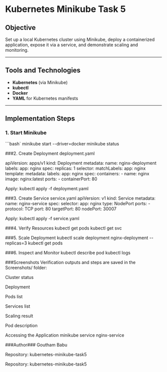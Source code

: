 # Kubernetes Minikube Task 5

## Objective
Set up a local Kubernetes cluster using Minikube, deploy a containerized application, expose it via a service, and demonstrate scaling and monitoring.

---

## Tools and Technologies
- **Kubernetes** (via Minikube)
- **kubectl**
- **Docker**
- **YAML** for Kubernetes manifests

---

## Implementation Steps

### 1. Start Minikube
```bash`
minikube start --driver=docker
minikube status

###2. Create Deployment
deployment.yaml

apiVersion: apps/v1
kind: Deployment
metadata:
  name: nginx-deployment
  labels:
    app: nginx
spec:
  replicas: 1
  selector:
    matchLabels:
      app: nginx
  template:
    metadata:
      labels:
        app: nginx
    spec:
      containers:
      - name: nginx
        image: nginx:latest
        ports:
        - containerPort: 80

Apply:
kubectl apply -f deployment.yaml

 ###3. Create Service
service.yaml
apiVersion: v1
kind: Service
metadata:
  name: nginx-service
spec:
  selector:
    app: nginx
  type: NodePort
  ports:
    - protocol: TCP
      port: 80
      targetPort: 80
      nodePort: 30007

Apply:
kubectl apply -f service.yaml

###4. Verify Resources
kubectl get pods
kubectl get svc

###5. Scale Deployment
kubectl scale deployment nginx-deployment --replicas=3
kubectl get pods

###6. Inspect and Monitor
kubectl describe pod <pod-name>
kubectl logs <pod-name>

###Screenshots
Verification outputs and steps are saved in the Screenshots/ folder:

Cluster status

Deployment

Pods list

Services list

Scaling result

Pod description

Accessing the Application
minikube service nginx-service

###Author###
Goutham Babu

Repository: kubernetes-minikube-task5

Repository: kubernetes-minikube-task5
